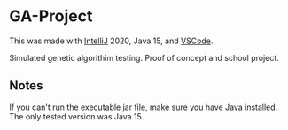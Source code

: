 # GA-Project

This was made with [IntelliJ](https://www.jetbrains.com/idea/) 2020, Java 15, and [VSCode](https://code.visualstudio.com).

Simulated genetic algorithim testing. Proof of concept and school project.

## Notes

If you can't run the executable jar file, make sure you have Java installed. The only tested version was Java 15.
